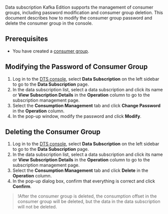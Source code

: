 Data subscription Kafka Edition supports the management of consumer groups, including password modification and consumer group deletion. This document describes how to modify the consumer group password and delete the consumer group in the console.

## Prerequisites
- You have created a [consumer group](https://intl.cloud.tencent.com/document/product/571/39534).

## Modifying the Password of Consumer Group
1. Log in to the [DTS console](https://console.cloud.tencent.com/dts/dss), select **Data Subscription** on the left sidebar to go to the **Data Subscription** page.
2. In the data subscription list, select a data subscription and click its name or **View Subscription Details** in the **Operation** column to go to the subscription management page.
3. Select the **Consumption Management** tab and click **Change Password** in the **Operation** column.
4. In the pop-up window, modify the password and click **Modify**.

## Deleting the Consumer Group
1. Log in to the [DTS console](https://console.cloud.tencent.com/dts/dss), select **Data Subscription** on the left sidebar to go to the **Data Subscription** page.
2. In the data subscription list, select a data subscription and click its name or **View Subscription Details** in the **Operation** column to go to the subscription management page.
3. Select the **Consumption Management** tab and click **Delete** in the **Operation** column.
4. In the pop-up dialog box, confirm that everything is correct and click **Confirm**.
>!After the consumer group is deleted, the consumption offset in the consumer group will be deleted, but the data in the data subscription will not be deleted.
